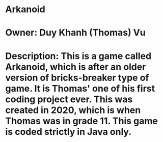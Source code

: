 # Arkanoid
# Owner: Duy Khanh (Thomas) Vu
# Description: This is a game called Arkanoid, which is after an older version of bricks-breaker type of game. It is Thomas' one of his first coding project ever. This was created in 2020, which is when Thomas was in grade 11. This game is coded strictly in Java only.
